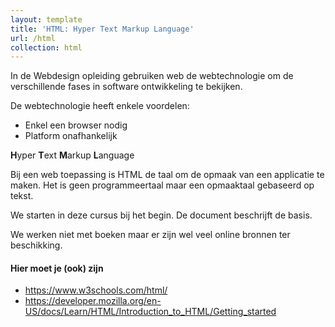 ```yaml
---
layout: template
title: 'HTML: Hyper Text Markup Language'
url: /html
collection: html
---
```

In de Webdesign opleiding gebruiken web de webtechnologie om de verschillende fases in software ontwikkeling te bekijken.

De webtechnologie heeft enkele voordelen:

<ul>
<li>Enkel een browser nodig</li>
<li>Platform onafhankelijk</li>
</ul>

<quote>
<strong>H</strong>yper <strong>T</strong>ext <strong>M</strong>arkup <strong>L</strong>anguage
</quote>

Bij een web toepassing is HTML de taal om de opmaak van een applicatie te maken. Het is geen programmeertaal maar een opmaaktaal gebaseerd op tekst.

We starten in deze cursus bij het begin. De document beschrijft de basis.

We werken niet met boeken maar er zijn wel veel online bronnen ter beschikking.

<div class="links">
    <h4>Hier moet je (ook) zijn</h4>
    <ul>
    <li><a target="_blank" href="https://www.w3schools.com/html/">https://www.w3schools.com/html/</a></li>
    <li><a target="_blank" href="https://developer.mozilla.org/en-US/docs/Learn/HTML/Introduction_to_HTML/">https://developer.mozilla.org/en-US/docs/Learn/HTML/Introduction_to_HTML/Getting_started</a></li>
    </ul>
</div>